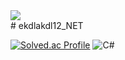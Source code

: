 <img src="https://capsule-render.vercel.app/api?type=waving&color=timeAuto&height=300&section=footer"/>
<section># ekdlakdl12_NET</section>

[![Solved.ac Profile](http://mazassumnida.wtf/api/v2/generate_badge?boj=ekdlakdl12)](https://solved.ac/ekdlakdl12/)
![C#](https://img.shields.io/badge/JavaScript-F7DF1E?style=for-the-badge&logo=JavaScript&logoColor=white)
